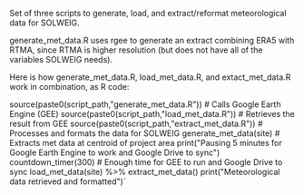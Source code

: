 Set of three scripts to generate, load, and extract/reformat meteorological data for SOLWEIG.

generate_met_data.R uses rgee to generate an extract combining ERA5 with RTMA, since RTMA is higher resolution (but does not have all of the variables SOLWEIG needs).

Here is how generate_met_data.R, load_met_data.R, and extact_met_data.R work in combination, as R code:

source(paste0(script_path,"generate_met_data.R")) # Calls Google Earth Engine (GEE)
source(paste0(script_path,"load_met_data.R")) # Retrieves the result from GEE
source(paste0(script_path,"extract_met_data.R")) # Processes and formats the data for SOLWEIG
   generate_met_data(site) # Extracts met data at centroid of project area
   print("Pausing 5 minutes for Google Earth Engine to work and Google Drive to sync")
   countdown_timer(300) # Enough time for GEE to run and Google Drive to sync
   load_met_data(site) %>%
     extract_met_data()
   print("Meteorological data retrieved and formatted")`
